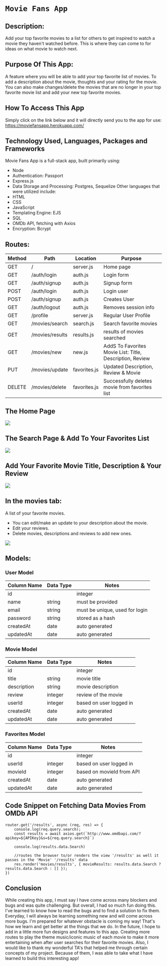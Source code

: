 # `Movie Fans App`

## Description: 

Add your top favorite movies to a list for others to get inspired to watch a movie they haven't watched before. This is where they can come to for ideas on what movie to watch next.


## Purpose Of This App:

 A feature where you will be able to add your top favorite list of movies. To add a description about the movie, thoughts and your rating for the movie. You can also make changes/delete the movies that are no longer in your top favorite movie list and add your new top favorite movies.

## How To Access This App

Simply click on the link below and it will directly send you to the app for use:
https://moviefansapp.herokuapp.com/

## Technology Used, Languages, Packages and Frameworks

Movie Fans App is a full-stack app, built primarily using:

- Node 
- Authentication: Passport
- Express.js 
- Data Storage and Processing: Postgres, Sequelize
Other languages that were utilized include: 
- HTML
- CSS
- JavaScript
- Templating Engine: EJS
- SQL
- OMDb API, fetching with Axios
- Encryption: Bcrypt

## Routes:

| Method | Path | Location | Purpose |
| ------ | ---------------- | -------------- | ------------------- |
| GET | / | server.js | Home page |
| GET | /auth/login | auth.js | Login form |
| GET | /auth/signup | auth.js | Signup form |
| POST | /auth/login | auth.js | Login user |
| POST | /auth/signup | auth.js | Creates User |
| GET | /auth/logout | auth.js | Removes session info |
| GET | /profile | server.js | Regular User Profile |
| GET | /movies/search | search.js | Search favorite movies |
| GET | /movies/results | results.js | results of movies searched |
| GET | /movies/new | new.js | AddS To Favorites Movie List: Title, Description, Review  |
| PUT | /movies/update | favorites.js | Updated Description, Review & Movie
| DELETE | /movies/delete | favorites.js | Successfully deletes movie from favorites list | 

## The Home Page

![](https://i.imgur.com/rQ6jL4u.jpg)

## The Search Page & Add To Your Favorites List

![](https://i.imgur.com/zvh7eOV.png)

## Add Your Favorite Movie Title, Description & Your Review

![](https://i.imgur.com/9I7jf89.png)

## In the movies tab:
A list of your favorite movies. 
-   You can edit/make an update to your description about the movie.
-   Edit your reviews.
-   Delete movies, descriptions and reviews to add new ones.

![](https://i.imgur.com/kGadwgX.png)

## Models:

### User Model
| Column Name | Data Type | Notes|
| --------- | ---------------- | -------------- | 
| id | | integer | Serial primary key - auto generated |
| name | string | must be provided |
| email | string | must be unique, used for login |
| password | string | stored as a hash |
| createdAt | date | auto generated |
| updatedAt | date | auto generated |

### Movie Model
| Column Name | Data Type | Notes|
| --------- | ---------------- | -------------- | 
| id | | integer | Serial primary key - auto generated |
| title | string | movie title |
| description | string | movie description |
| review | integer | review of the movie |
| userId | integer | based on user logged in |
| createdAt | date | auto generated |
| updatedAt | date | auto generated |

### Favorites Model
| Column Name | Data Type | Notes|
| --------- | ---------------- | -------------- | 
| id | | integer | Serial primary key - auto generated |
| userId | integer | based on user logged in |
| movieId | integer | based on movieId from API |
| createdAt | date | auto generated |
| updatedAt | date | auto generated |

## Code Snippet on Fetching Data Movies From OMDb API
```
router.get('/results', async (req, res) => {
    console.log(req.query.search);
    const results = await axios.get(`http://www.omdbapi.com/?apikey=${APIKey}&s=${req.query.search}`)

    console.log(results.data.Search)

    //routes the browser to/or renders the view '/results' as well it passes in the 'Movie' '/results' data
    res.render('movies/results', { movieResults: results.data.Search ? results.data.Search : [] }); 
})
```
## Conclusion

While creating this app, I must say I have come across many blockers and bugs and was quite challenging. But overall, I had so much fun doing this. I've learned to know how to read the bugs and to find a solution to fix them. Everyday, I will always be learning something new and will come across more bugs. I'm prepared for whatever obstacle is coming my way! That's how we learn and get better at the things that we do. In the future, I hope to add in a little more fun designs and features to this app. Creating more routes to play the theme music/iconic music of each movie to make it more entertaining when after user searches for their favorite movies. Also, I would like to thank my wonderful TA's that helped me through certain concepts of my project. Because of them, I was able to take what I have learned to build this interesting app! 